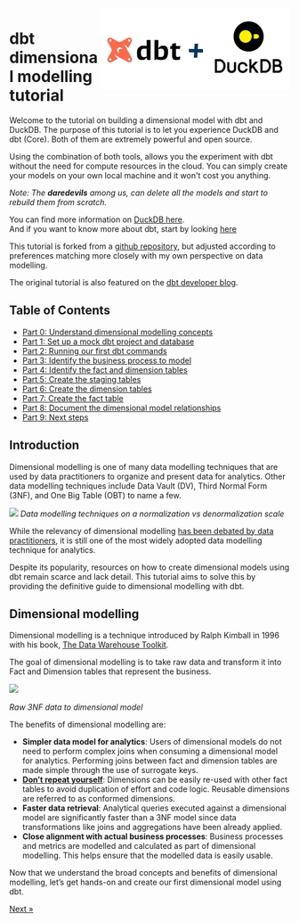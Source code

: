 <img src="docs/img/dbt-duckdb.png" align="right" />

# dbt dimensional modelling tutorial

Welcome to the tutorial on building a dimensional model with dbt and DuckDB.
The purpose of this tutorial is to let you experience DuckDB and dbt (Core).
Both of them are extremely powerful and open source.

Using the combination of both tools, allows you the experiment with dbt without the need for 
compute resources in the cloud. You can simply create your models on your own local machine
and it won't cost you anything.

*Note: The **daredevils** among us, can delete all the models and start to rebuild them from scratch.*

You can find more information on [DuckDB here](https://duckdb.org/).\
And if you want to know more about dbt, start by looking [here](https://docs.getdbt.com/docs/introduction)

This tutorial is forked from a [github repository](https://github.com/Data-Engineer-Camp/dbt-dimensional-modelling.git), but adjusted according to preferences matching more closely with my own perspective on data modelling.

The original tutorial is also featured on the [dbt developer blog](https://docs.getdbt.com/blog/kimball-dimensional-model).

## Table of Contents 

- [Part 0: Understand dimensional modelling concepts](#dimensional-modelling)
- [Part 1: Set up a mock dbt project and database](docs/part01-setup-dbt-project.md)
- [Part 2: Running our first dbt commands](docs/part02-our-first-dbt-commands.md)
- [Part 3: Identify the business process to model](docs/part03-identify-business-process.md)
- [Part 4: Identify the fact and dimension tables](docs/part04-identify-fact-dimension.md)
- [Part 5: Create the staging tables](docs/part05-create-staging.md)
- [Part 6: Create the dimension tables](docs/part06-create-dimension.md)
- [Part 7: Create the fact table](docs/part07-create-fact.md)
- [Part 8: Document the dimensional model relationships](docs/part08-document-model.md)
- [Part 9: Next steps](docs/part09-next-steps.md)

## Introduction

Dimensional modelling is one of many data modelling techniques that are used by data practitioners to organize and present data for analytics. Other data modelling techniques include Data Vault (DV), Third Normal Form (3NF), and One Big Table (OBT) to name a few.

![](docs/img/data-modelling.png)
*Data modelling techniques on a normalization vs denormalization scale*

While the relevancy of dimensional modelling [has been debated by data practitioners](https://discourse.getdbt.com/t/is-kimball-dimensional-modeling-still-relevant-in-a-modern-data-warehouse/225/6), it is still one of the most widely adopted data modelling technique for analytics. 

Despite its popularity, resources on how to create dimensional models using dbt remain scarce and lack detail. This tutorial aims to solve this by providing the definitive guide to dimensional modelling with dbt. 

## Dimensional modelling

Dimensional modelling is a technique introduced by Ralph Kimball in 1996 with his book, [The Data Warehouse Toolkit](https://www.kimballgroup.com/data-warehouse-business-intelligence-resources/books/data-warehouse-dw-toolkit/). 

The goal of dimensional modelling is to take raw data and transform it into Fact and Dimension tables that represent the business. 

![](docs/img/3nf-to-dimensional-model.png)

*Raw 3NF data to dimensional model*

The benefits of dimensional modelling are: 

- **Simpler data model for analytics**: Users of dimensional models do not need to perform complex joins when consuming a dimensional model for analytics. Performing joins between fact and dimension tables are made simple through the use of surrogate keys.
- [**Don’t repeat yourself**](https://docs.getdbt.com/terms/dry): Dimensions can be easily re-used with other fact tables to avoid duplication of effort and code logic. Reusable dimensions are referred to as conformed dimensions.
- **Faster data retrieval**: Analytical queries executed against a dimensional model are significantly faster than a 3NF model since data transformations like joins and aggregations have been already applied.
- **Close alignment with actual business processes**: Business processes and metrics are modelled and calculated as part of dimensional modelling. This helps ensure that the modelled data is easily usable.

Now that we understand the broad concepts and benefits of dimensional modelling, let’s get hands-on and create our first dimensional model using dbt. 

[Next &raquo;](docs/part01-setup-dbt-project.md)
